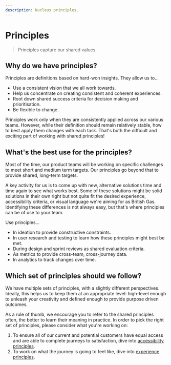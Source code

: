 ```yaml
---
description: Nucleus principles.
---
```


# Principles

> Principles capture our shared values.

## Why do we have principles?

Principles are definitions based on hard-won insights. They allow us to...

* Use a consistent vision that we all work towards.
* Help us concentrate on creating consistent and coherent experiences.
* Root down shared success criteria for decision making and prioritisation.
* Be flexible to change.

Principles work only when they are consistently applied across our various teams. However, while their definition should remain relatively stable, how to best apply them changes with each task. That's both the difficult and exciting part of working with shared principles!

## What's the best use for the principles?

Most of the time, our product teams will be working on specific challenges to meet short and medium term targets. Our principles go beyond that to provide shared, long-term targets.

A key activity for us  is to come up with new, alternative solutions time and time again to see what works best. Some of these solutions might be solid solutions in their own right but not quite fit the desired experience, accessibility criteria, or visual language we're aiming for as British Gas. Identifying these differences is not always easy, but that's where principles can be of use to your team.

Use principles...

* In ideation to provide constructive constraints.
* In user research and testing to learn how these principles might best be met.
* During design and sprint reviews as shared evaluation criteria.
* As metrics to provide cross-team, cross-journey data.
* In analytics to track changes over time.

## Which set of principles should we follow?

We have multiple sets of principles, with a slightly different perspectives. Ideally, this helps us to keep them at an appropriate level: high-level enough to unleash your creativity and defined enough to provide purpose driven outcomes.

As a rule of thumb, we encourage you to refer to the shared principles often, the better to learn their meaning in practice. In order to pick the right set of principles, please consider what you're working on:

1. To ensure all of our current and potential customers have equal access and are able to complete journeys to satisfaction, dive into [accessibility principles](https://docs.britishgas.design/principles/accessibility).
2. To work on what the journey is going to feel like, dive into [experience principles](https://docs.britishgas.design/principles/experience).
